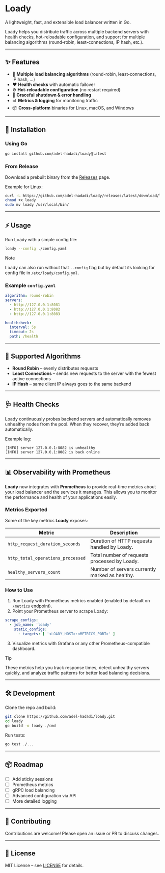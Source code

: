 # Loady

A lightweight, fast, and extensible load balancer written in Go.

Loady helps you distribute traffic across multiple backend servers with health checks, hot-reloadable configuration, and
support for multiple balancing algorithms (round-robin, least-connections, IP hash, etc.).

---

## ✨ Features

* 🔄 **Multiple load balancing algorithms** (round-robin, least-connections, IP hash, …)
* ❤️ **Health checks** with automatic failover
* ⚙️ **Hot-reloadable configuration** (no restart required)
* 🔐 **Graceful shutdown & error handling**
* 📊 **Metrics & logging** for monitoring traffic
* 📦 **Cross-platform** binaries for Linux, macOS, and Windows

---

## 🚀 Installation

### Using Go

```bash
go install github.com/adel-hadadi/loady@latest
```

### From Release

Download a prebuilt binary from the [Releases](https://github.com/adel-hadadi/loady/releases) page.

Example for Linux:

```bash
curl -L https://github.com/adel-hadadi/loady/releases/latest/download/loady_linux_amd64 -o loady
chmod +x loady
sudo mv loady /usr/local/bin/
```

---

## ⚡ Usage

Run Loady with a simple config file:

```bash
loady --config ./config.yaml
```

> [!NOTE]
> Loady can also run without that `--config` flag but by default its looking for config file in `/etc/loady/config.yml`.

### Example `config.yaml`

```yaml
algorithm: round-robin
servers:
  - http://127.0.0.1:8081
  - http://127.0.0.1:8082
  - http://127.0.0.1:8083

healthcheck:
  interval: 5s
  timeout: 2s
  path: /health
```

---

## 🔀 Supported Algorithms

* **Round Robin** – evenly distributes requests
* **Least Connections** – sends new requests to the server with the fewest active connections
* **IP Hash** – same client IP always goes to the same backend

---

## 🩺 Health Checks

Loady continuously probes backend servers and automatically removes unhealthy nodes from the pool. When they recover,
they’re added back automatically.

Example log:

```
[INFO] server 127.0.0.1:8082 is unhealthy
[INFO] server 127.0.0.1:8082 is back online
```

---

## 📊 Observability with Prometheus

**Loady** now integrates with **Prometheus** to provide real-time metrics about your load balancer and the services it
manages. This allows you to monitor the performance and health of your applications easily.

### Metrics Exported

Some of the key metrics **Loady** exposes:

| Metric                            | Description                                    |
|-----------------------------------|------------------------------------------------|
| `http_request_duration_seconds`   | Duration of HTTP requests handled by Loady.    |
| `http_total_operations_processed` | Total number of requests processed by Loady.   |
| `healthy_servers_count`           | Number of servers currently marked as healthy. |

### How to Use

1. Run Loady with Prometheus metrics enabled (enabled by default on `/metrics` endpoint).
2. Point your Prometheus server to scrape Loady:

```yaml
scrape_configs:
  - job_name: 'loady'
    static_configs:
      - targets: [ '<LOADY_HOST>:<METRICS_PORT>' ]
```

3. Visualize metrics with Grafana or any other Prometheus-compatible dashboard.

> [!TIP]
> These metrics help you track response times, detect unhealthy servers quickly, and analyze traffic patterns for better
> load balancing decisions.

---

## 🛠 Development

Clone the repo and build:

```bash
git clone https://github.com/adel-hadadi/loady.git
cd loady
go build -o loady ./cmd
```

Run tests:

```bash
go test ./...
```

---

## 📦 Roadmap

* [ ] Add sticky sessions
* [ ] Prometheus metrics
* [ ] gRPC load balancing
* [ ] Advanced configuration via API
* [ ] More detailed logging

---

## 🤝 Contributing

Contributions are welcome! Please open an issue or PR to discuss changes.

---

## 📜 License

MIT License – see [LICENSE](./LICENSE) for details.
